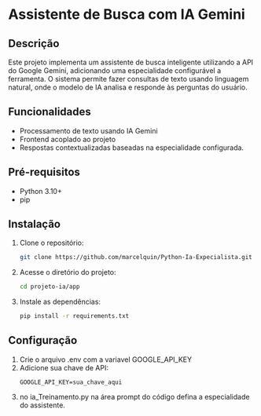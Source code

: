 # Assistente de Busca com IA Gemini

## Descrição
Este projeto implementa um assistente de busca inteligente utilizando a API do Google Gemini, adicionando uma especialidade configurável a ferramenta. O sistema permite fazer consultas de texto usando linguagem natural, onde o modelo de IA analisa e responde às perguntas do usuário.

## Funcionalidades
- Processamento de texto usando IA Gemini
- Frontend acoplado ao projeto
- Respostas contextualizadas baseadas na especialidade configurada.

## Pré-requisitos
- Python 3.10+
- pip

## Instalação
1. Clone o repositório:
   ```bash
   git clone https://github.com/marcelquin/Python-Ia-Expecialista.git
   ```
2. Acesse o diretório do projeto:
   ```bash
   cd projeto-ia/app
   ```
3. Instale as dependências:
   ```bash
   pip install -r requirements.txt
   ```


## Configuração
1. Crie o arquivo .env com a variavel GOOGLE_API_KEY
2. Adicione sua chave de API:
   ```
   GOOGLE_API_KEY=sua_chave_aqui
   ```
3. no ia_Treinamento.py na área prompt do código defina a especialidade do assistente.
